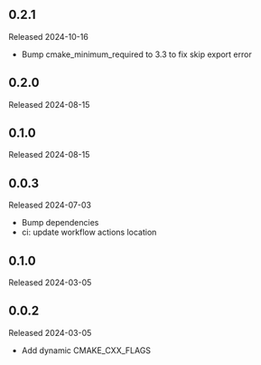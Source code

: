## 0.2.1

Released 2024-10-16

  - Bump cmake_minimum_required to 3.3 to fix skip export error

## 0.2.0

Released 2024-08-15


## 0.1.0

Released 2024-08-15


## 0.0.3

Released 2024-07-03

  - Bump dependencies
  - ci: update workflow actions location

## 0.1.0

Released 2024-03-05


## 0.0.2

Released 2024-03-05

  - Add dynamic CMAKE_CXX_FLAGS

